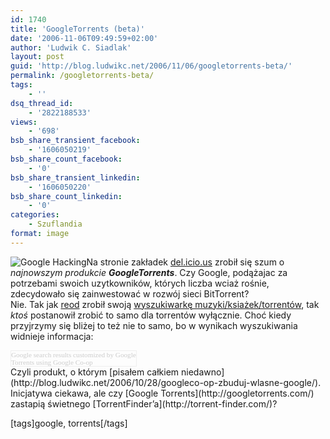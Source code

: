 ```yaml
---
id: 1740
title: 'GoogleTorrents (beta)'
date: '2006-11-06T09:49:59+02:00'
author: 'Ludwik C. Siadlak'
layout: post
guid: 'http://blog.ludwikc.net/2006/11/06/googletorrents-beta/'
permalink: /googletorrents-beta/
tags:
    - ''
dsq_thread_id:
    - '2822188533'
views:
    - '698'
bsb_share_transient_facebook:
    - '1606050219'
bsb_share_count_facebook:
    - '0'
bsb_share_transient_linkedin:
    - '1606050220'
bsb_share_count_linkedin:
    - '0'
categories:
    - Szuflandia
format: image
---
```


![Google Hacking](http://personaldevelopment.pl/wp-content/uploads/2006/11/google_hacking.gif)Na stronie zakładek [del.icio.us](https://delicious.com/) zrobił się szum o *najnowszym produkcie **GoogleTorrents***. Czy Google, podążajac za potrzebami swoich uzytkowników, których liczba wciaż rośnie, zdecydowało się zainwestować w rozwój sieci BitTorrent?   
Nie. Tak jak [reod](http://reod.ovh.org/home/) zrobił swoją [wyszukiwarkę muzyki/ksiażek/torrentów](http://reod.ovh.org/google.php), tak *ktoś* postanowił zrobić to samo dla torrentów wyłącznie. Choć kiedy przyjrzymy się bliżej to też nie to samo, bo w wynikach wyszukiwania widnieje informacja:

<div style="font-size: 0.8em;color: #cccccc;border: solid 1px #eeeeee;font-family: Verdana;width: 200px">Google search results customized by  
Google Torrents using Google Co-op</div>Czyli produkt, o którym [pisałem całkiem niedawno](http://blog.ludwikc.net/2006/10/28/googleco-op-zbuduj-wlasne-google/). Inicjatywa ciekawa, ale czy [Google Torrents](http://googletorrents.com/) zastapią świetnego [TorrentFinder’a](http://torrent-finder.com/)?

\[tags\]google, torrents\[/tags\]